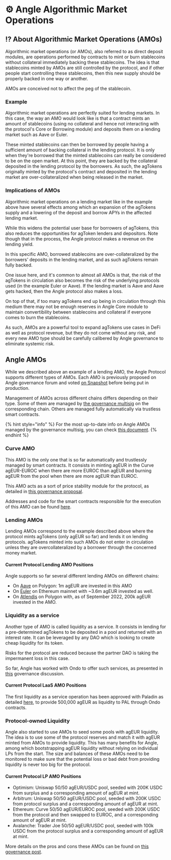 # ⚙️ Angle Algorithmic Market Operations

## ⁉️ About Algorithmic Market Operations (AMOs)

Algorithmic market operations (or AMOs), also referred to as direct deposit modules, are operations performed by contracts to mint or burn stablecoins without collateral immediately backing these stablecoins. The idea is that stablecoins minted by AMOs are still controlled by the protocol, and if other people start controlling these stablecoins, then this new supply should be properly backed in one way or another.

AMOs are conceived not to affect the peg of the stablecoin.

### Example

Algorithmic market operations are perfectly suited for lending markets. In this case, the way an AMO would look like is that a contract mints an amount of stablecoins (using no collateral and hence not interacting with the protocol's Core or Borrowing module) and deposits them on a lending market such as Aave or Euler.

These minted stablecoins can then be borrowed by people having a sufficient amount of backing collateral in the lending protocol. It is only when they're borrowed that the minted stablecoins can really be considered to be on the open market. At this point, they are backed by the collateral deposited in the lending protocol by the borrowers. As such, the agTokens originally minted by the protocol's contract and deposited in the lending market are over-collateralized when being released in the market.

### Implications of AMOs

Algorithmic market operations on a lending market like in the example above have several effects among which an expansion of the agTokens supply and a lowering of the deposit and borrow APYs in the affected lending market.

While this widens the potential user base for borrowers of agTokens, this also reduces the opportunities for agToken lenders and depositors. Note though that in the process, the Angle protocol makes a revenue on the lending yield.

In this specific AMO, borrowed stablecoins are over-collateralized by the borrowers' deposits in the lending market, and as such agTokens remain fully backed.

One issue here, and it's common to almost all AMOs is that, the risk of the agTokens in circulation also becomes the risk of the underlying protocols used (in the example Euler or Aave). If the lending market is Aave and Aave gets hacked, then the Angle protocol also makes a loss.

On top of that, if too many agTokens end up being in circulation through this medium there may not be enough reserves in Angle Core module to maintain convertibility between stablecoins and collateral if everyone comes to burn the stablecoins.

As such, AMOs are a powerful tool to expand agTokens use cases in DeFi as well as protocol revenue, but they do not come without any risk, and every new AMO type should be carefully calibered by Angle governance to eliminate systemic risk.

## Angle AMOs

While we described above an example of a lending AMO, the Angle Protocol supports different types of AMOs. Each AMO is previously proposed on Angle governance forum and voted [on Snapshot](https://snapshot.org/#/anglegovernance.eth) before being put in production.

Management of AMOs across different chains differs depending on their type. Some of them are managed by [the governance multisig](/governance/angle-dao.md#🗳-voting) on the corresponding chain. Others are managed fully automatically via trustless smart contracts.

{% hint style="info" %}
For the most up-to-date info on Angle AMOs managed by the governance multisig, you can check [this document](https://docs.google.com/spreadsheets/d/1RM2wvtGT1B8sGZ5NbKFry-DJMTgZBNvJYE963xZqL7A/edit?usp=sharing).
{% endhint %}

### Curve AMO

This AMO is the only one that is so far automatically and trustlessly managed by smart contracts. It consists in minting agEUR in the Curve agEUR-EUROC when there are more EUROC than agEUR and burning agEUR from the pool when there are more agEUR than EUROC.

This AMO acts as a sort of price stability module for the protocol, as detailed in [this governance proposal](https://gov.angle.money/t/aip-27-deploy-amo-on-the-curve-ageur-euroc-pool/473).

Addresses and code for the smart contracts responsible for the execution of this AMO can be found [here](https://developers.angle.money/overview/smart-contracts/mainnet-contracts#algorithmic-market-operations).

### Lending AMOs

Lending AMOs correspond to the example described above where the protocol mints agTokens (only agEUR so far) and lends it on lending protocols. agTokens minted into such AMOs do not enter in circulation unless they are overcollateralized by a borrower through the concerned money market.

#### Current Protocol Lending AMO Positions

Angle supports so far several different lending AMOs on different chains:

- On [Aave](https://app.aave.com/reserve-overview/?underlyingAsset=0xe0b52e49357fd4daf2c15e02058dce6bc0057db4&marketName=proto_polygon_v3) on Polygon: 1m agEUR are invested in this AMO
- On [Euler](https://app.euler.finance/market/0x1a7e4e63778b4f12a199c062f3efdd288afcbce8) on Ethereum mainnet with ~3.6m agEUR invested as well.
- On [Atlendis](https://app.atlendis.io/pools/0x712a20869e4630d50c37ba0dde9918676224f819b47e8e76eb46ab223056146a/deposit) on Polygon with, as of September 2022, 200k agEUR invested in the AMO.

### Liquidity as a service

Another type of AMO is called liquidity as a service. It consists in lending for a pre-determined agTokens to be deposited in a pool and returned with an interest rate. It can be leveraged by any DAO which is looking to create cheap liquidity for its token.

Risks for the protocol are reduced because the partner DAO is taking the impermanent loss in this case.

So far, Angle has worked with Ondo to offer such services, as presented in [this](https://gov.angle.money/t/proposal-angle-ondo-liquidity-as-a-service-program/320) governance discussion.

#### Current Protocol LaaS AMO Positions

The first liquidity as a service operation has been approved with Paladin as detailed [here](https://gov.angle.money/t/liquidity-as-a-service-partnership-with-paladin/322), to provide 500,000 agEUR as liquidity to PAL through Ondo contracts.

### Protocol-owned Liquidity

Angle also started to use AMOs to seed some pools with agEUR liquidity. The idea is to use some of the protocol reserves and match it with agEUR minted from AMOs to provide liquidity. This has many benefits for Angle, among which bootstrapping agEUR liquidity without relying on individual LPs from the start. The size and balances of these AMOs need to be monitored to make sure that the potential loss or bad debt from providing liquidity is never too big for the protocol.

#### Current Protocol LP AMO Positions

- Optimism: Uniswap 50/50 agEUR/USDC pool, seeded with 200K USDC from surplus and a corresponding amount of agEUR at mint.
- Arbitrum: Uniswap 50/50 agEUR/USDC pool, seeded with 200K USDC from protocol surplus and a corresponding amount of agEUR at mint.
- Ethereum: Curve 50/50 agEUR/EUROC pool, seeded with 200K USDC from the protocol and then swapped to EUROC, and a corresponding amount of agEUR at mint.
- Avalanche: Trader Joe 50/50 agEUR/USDC pool, seeded with 100k USDC from the protocol surplus and a corresponding amount of agEUR at mint.

More details on the pros and cons these AMOs can be found on [this governance post](https://gov.angle.money/t/aip-14-seed-univ3-ageur-usdc-pools-on-optimism-and-arbitrum-using-protocol-surplus-and-amos/396).
